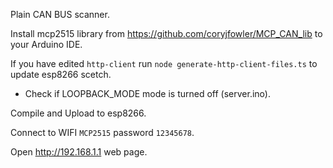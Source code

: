 Plain CAN BUS scanner.

Install mcp2515 library from https://github.com/coryjfowler/MCP_CAN_lib to your Arduino IDE.

If you have edited `http-client` run `node generate-http-client-files.ts` to update esp8266 scetch.

* Check if LOOPBACK_MODE mode is turned off (server.ino).

Compile and Upload to esp8266.

Connect to WIFI `MCP2515` password `12345678`.

Open http://192.168.1.1 web page.
